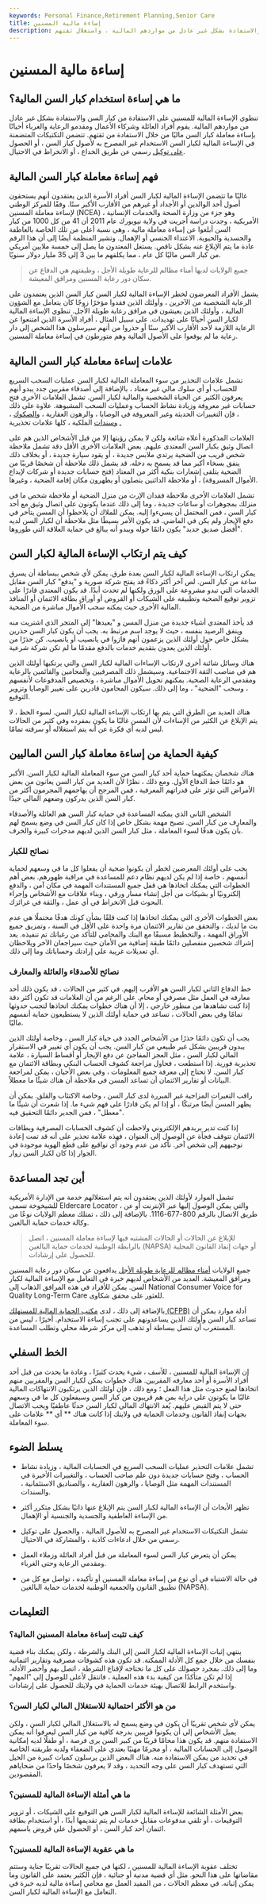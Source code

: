 ```yaml
---
keywords: Personal Finance,Retirement Planning,Senior Care
title: إساءة مالية المسنين
description: تنطوي الإساءة المالية للمسنين على الاستفادة من كبار السن ، والاستفادة بشكل غير عادل من مواردهم المالية ، واستغلال ثقتهم.
---
```


# إساءة مالية المسنين
## ما هي إساءة استخدام كبار السن المالية؟

تنطوي الإساءة المالية للمسنين على الاستفادة من كبار السن والاستفادة بشكل غير عادل من مواردهم المالية. يقوم أفراد العائلة وشركاء الأعمال ومقدمو الرعاية والغرباء أحيانًا بإساءة معاملة كبار السن ماليًا من خلال الاستفادة من ثقتهم. تتضمن التكتيكات المتضمنة في الإساءة المالية لكبار السن الاستخدام غير المصرح به لأصول كبار السن ، أو الحصول [على توكيل](/powerofattorney) رسمي عن طريق الخداع ، أو الانخراط في الاحتيال.

## فهم إساءة معاملة كبار السن المالية

غالبًا ما تتضمن الإساءة المالية لكبار السن أفراد الأسرة الذين يعتقدون أنهم يستحقون أصول أحد الوالدين أو الأجداد أو غيرهم من الأقارب الأكبر سنًا. وفقًا للمركز الوطني لإساءة معاملة المسنين (NCEA) ، وهو جزء من وزارة الصحة والخدمات الإنسانية الأمريكية ، وجدت دراسة أجريت في ولاية نيويورك عام 2011 أن 41 من كل 1000 من كبار السن أبلغوا عن إساءة معاملة مالية ، وهي نسبة أعلى من تلك الخاصة بالعاطفة والجسدية والحيوية. الاعتداء الجنسي أو الإهمال. وتشير المنظمة أيضًا إلى أن هذا الرقم عادة ما يتم الإبلاغ عنه بشكل ناقص. يستغل المعتدون ما يصل إلى خمسة ملايين أمريكي من كبار السن ماليًا كل عام ، مما يكلفهم ما بين 3 إلى 35 مليار دولار سنويًا.

> جميع الولايات لديها أمناء مظالم للرعاية طويلة الأجل ، وظيفتهم هي الدفاع عن سكان دور رعاية المسنين ومرافق المعيشة.

>

يشمل الأفراد المعرضون لخطر الإساءة المالية لكبار السن كبار السن الذين يعتمدون على الرعاية الشخصية من الآخرين ، وأولئك الذين فقدوا مؤخرًا زوجًا كان يتعامل مع الشؤون المالية ، وأولئك الذين يعيشون في مرافق رعاية طويلة الأجل. تنطوي الإساءة المالية لكبار السن أحيانًا على تهديدات. على سبيل المثال ، أفراد الأسرة الذين امتنعوا عن الرعاية اللازمة لأحد الأقارب الأكبر سنًا أو حذروا من أنهم سيرسلون هذا الشخص إلى دار رعاية ما لم يوقعوا على الأصول المالية وهم متورطون في إساءة معاملة المسنين.

## علامات إساءة معاملة كبار السن المالية

تشمل علامات التحذير من سوء المعاملة المالية لكبار السن عمليات السحب السريع للحساب أو أي سلوك مالي غير معتاد ، بالإضافة إلى أصدقاء مقربين جدد يبدو أنهم يعرفون الكثير عن الحياة الشخصية والمالية لكبار السن. تشمل العلامات الأخرى فتح حسابات غير معروفة وزيادة نشاط الحساب وعمليات السحب المشبوهة. علاوة على ذلك ، فإن التغييرات الحديثة وغير المعروفة في الوصايا ، والرهون العقارية ، [والصكوك](/trust) ، [وسندات](/deed) الملكية ، كلها علامات تحذيرية [.](/title)

العلامات المذكورة أعلاه شائعة ولكن لا يمكن رؤيتها إلا من قبل الأشخاص الذين هم على اتصال وثيق بكبار السن المعتدى عليهم. بعض العلامات الأخرى الأقل دقة تشمل ملاحظة شخص قريب من الضحية يرتدي ملابس جديدة ، أو يقود سيارة جديدة ، أو بخلاف ذلك ينفق بسخاء أكبر مما قد يسمح به دخله. قد يشمل ذلك ملاحظة أن شخصًا قريبًا من الضحية يتلقى إشعارات بنكية أكثر من المعتاد (فتح حسابات جديدة أو شركات لإيداع الأموال المسروقة) ، أو ملاحظة الدائنين يتصلون أو يظهرون مكان إقامة الضحية ، وغيرها.

تشمل العلامات الأخرى ملاحظة فقدان الإرث من منزل الضحية أو ملاحظة شخص ما في منزلك بمجوهرات أو ساعات جديدة ، وما إلى ذلك عندما يكونون على اتصال وثيق مع أحد كبار السن ، فمن المحتمل أن يسيءوا إليه. يمكن للملاك أن يلاحظوا أن المسن يتأخر في دفع الإيجار ولم يكن في الماضي. قد يكون الأمر بسيطًا مثل ملاحظة أن لكبار السن لديه "أفضل صديق جديد" يكون دائمًا حوله ويبدو أنه يبالغ في حماية العلاقة التي طوروها.

## كيف يتم ارتكاب الإساءة المالية لكبار السن

يمكن ارتكاب الإساءة المالية لكبار السن بعدة طرق. يمكن لأي شخص ببساطة أن يسرق ساعة من كبار السن. لص آخر أكثر ذكاءً قد يفتح شركة صورية و "يدفع" كبار السن مقابل الخدمات التي تبدو مشروعة على الورق ولكنها لم تحدث أبدًا. قد يكون المعتدي قادرًا على تزوير توقيع الضحية وتطبيقه على الشيكات أو القروض أو أوراق بطاقة الائتمان أو المنافذ المالية الأخرى حيث يمكنه سحب الأموال مباشرة من الضحية.

قد يأخذ المعتدي أشياء جديدة من منزل المسن و "يعيدها" إلى المتجر الذي اشتريت منه وينفق الرصيد بنفسه ، حيث لا يوجد اسم مرتبط به. يجب أن يكون كبار السن حذرين بشكل خاص حول أولئك الذين يزعمون أنهم فازوا في يانصيب أو يانصيب. كن حذرًا من أولئك الذين يعدون بتقديم خدمات بالدفع مقدمًا ما لم تكن شركة شرعية.

هناك وسائل شائنة أخرى لارتكاب الإساءات المالية لكبار السن والتي يرتكبها أولئك الذين هم في مناصب الثقة الاجتماعية. وسيشمل ذلك المصرفيين والمحامين والقائمين بالرعاية ومقدمي الرعاية الصحية. يمكنهم تحويل الأموال مباشرة ، وتخصيص المدفوعات لأنفسهم ، وسحب "الضحية" ، وما إلى ذلك. سيكون المحامون قادرين على تغيير الوصايا وتزوير التوقيع.

هناك العديد من الطرق التي يتم بها ارتكاب الإساءة المالية لكبار السن. لسوء الحظ ، لا يتم الإبلاغ عن الكثير من الإساءات لأن المسن غالبًا ما يكون بمفرده وفي كثير من الحالات ليس لديه أي فكرة عن أنه يتم استغلاله أو سرقته تمامًا.

## كيفية الحماية من إساءة معاملة كبار السن الماليين

هناك شخصان يمكنهما حماية أحد كبار السن من سوء المعاملة المالية لكبار السن. الأكبر هو دائمًا خط الدفاع الأول. ومع ذلك ، نظرًا لأن العديد من كبار السن يعانون من بعض الأمراض التي تؤثر على قدراتهم المعرفية ، فمن المرجح أن يهاجمهم المجرمون أكثر من كبار السن الذين يدركون وضعهم المالي جيدًا.

الشخص الثاني الذي يمكنه المساعدة في حماية كبار السن هم العائلة والأصدقاء والمعارف من كبار السن. تصبح مهمة بشكل خاص إذا كان كبار السن في وضع يسمح لهم بأن يكون هدفًا لسوء المعاملة ، مثل كبار السن الذين لديهم مدخرات كبيرة والخرف.

### نصائح للكبار

يجب على أولئك المعرضين لخطر أن يكونوا ضحية أن يفعلوا كل ما في وسعهم لحماية أنفسهم ، خاصة إذا لم يكن لديهم نظام دعم للمساعدة في مراقبة ظهورهم. بعض أهم الخطوات التي يمكنك اتخاذها هي قفل جميع المستندات المهمة في مكان آمن ، والدفع إلكترونيًا أو بشيكات من أجل إنشاء مسار ورقي ، وبناء علاقات مع الأشخاص وإجراء البحوث قبل الانخراط في أي عمل ، والثقة في غرائزك.

بعض الخطوات الأخرى التي يمكنك اتخاذها إذا كنت قلقًا بشأن كونك هدفًا محتملًا هي عدم بث ما لديك ، والتحقق من تقارير الائتمان مرة واحدة على الأقل في السنة ، وتمزيق جميع الأوراق المهمة ، والتخطيط مسبقًا مع البنك والمحامي للتأكد من رغباتك تم تنفيذه. يعد إشراك شخصين منفصلين دائمًا طبقة إضافية من الأمان حيث سيراجعان الآخر ويلاحظان أي تعديلات غريبة على إرادتك وحساباتك وما إلى ذلك.

### نصائح للأصدقاء والعائلة والمعارف

خط الدفاع الثاني لكبار السن هو الأقرب إليهم. في كثير من الحالات ، قد يكون ذلك أحد معارفه في العمل مثل مصرفي أو محام. على الرغم من أن العلامات قد تكون أكثر دقة إذا كنت تشاهدها من منظور خارجي ، إلا أن هناك خطوات يمكنك اتخاذها لتجنب حدوثها تمامًا وفي بعض الحالات ، تساعد في حماية أولئك الذين لا يستطيعون حماية أنفسهم ماليًا.

يجب أن تكون دائمًا حذرًا من الأشخاص الجدد في حياة كبار السن ، وخاصة أولئك الذين يبدون قريبين بشكل غير طبيعي من كبار السن. يجب أن يكون أي تغيير في الاستقرار المالي لكبار السن ، مثل العجز المفاجئ عن دفع الإيجار أو أقساط السيارة ، علامة تحذيرية فورية. إذا استطعت ، فحاول مراجعة كشوف الحساب البنكي وبطاقة الائتمان مع كبار السن. لا تحتاج إلى معرفة جميع المعلومات ، وفي بعض الأحيان ، يمكن لمراجعة البيانات أو تقارير الائتمان أن تساعد المسن في ملاحظة أن هناك شيئًا ما معطلاً.

راقب التغيرات المزاجية غير المبررة لدى كبار السن ، وخاصة الاكتئاب والقلق. يمكن أن يظهر المسن أيضًا مرتبكًا ، أو إذا لم يكن قادرًا على فهم شيء ما. إذا شعرت أن شيئًا ما "معطل" ، فمن الجدير دائمًا التحقيق فيه.

إذا كنت تدير بريدهم الإلكتروني ولاحظت أن كشوف الحسابات المصرفية وبطاقات الائتمان تتوقف فجأة عن الوصول إلى العنوان ، فهذه علامة تحذير على أنه قد تمت إعادة توجيههم إلى شخص آخر. تأكد من عدم وجود أي تواقيع على قطع الهوية موجودة في الجوار إذا كان لكبار السن زوار.

## أين تجد المساعدة

تشمل الموارد لأولئك الذين يعتقدون أنه يتم استغلالهم خدمة من الإدارة الأمريكية للشيخوخة تسمى Eldercare Locator ، والتي يمكن الوصول إليها عبر الإنترنت أو عن طريق الاتصال بالرقم 800-677-1116. بالإضافة إلى ذلك ، تمتلك معظم الولايات نوعًا من وكالة خدمات حماية البالغين.

> للإبلاغ عن الحالات أو الحالات المشتبه فيها لإساءة معاملة المسنين ، اتصل بالرابطة الوطنية لخدمات حماية البالغين (NAPSA) أو جهات إنفاذ القانون المحلية للحصول على إرشادات.

>

جميع الولايات [أمناء مظالم للرعاية طويلة الأجل](/longterm-care-ombudsman) يدافعون عن سكان دور رعاية المسنين ومرافق المعيشة. العديد من الأشخاص لديهم خبرة في التعامل مع الإساءة المالية لكبار السن. يمكن للأفراد في هذه المرافق الذهاب إلى National Consumer Voice for Quality Long-Term Care للعثور على محقق شكاوى.

بالإضافة إلى ذلك ، لدى [مكتب الحماية المالية للمستهلك (CFPB)](/consumer-financial-protection-bureau-cfpb) أدلة موارد يمكن أن تساعد كبار السن وأولئك الذين يساعدونهم على تجنب إساءة الاستخدام. أخيرًا ، ليس من المستغرب أن تتصل ببساطة أو تذهب إلى مركز شرطة محلي وتطلب المساعدة.

## الخط السفلي

إن الإساءة المالية للمسنين ، للأسف ، شيء يحدث كثيرًا ، وعادة ما يحدث من قبل أحد أفراد الأسرة أو أحد معارفه المقربين. هناك خطوات يمكن لكبار السن والمقربين منهم اتخاذها لمنع حدوث مثل هذا الفعل ؛ ومع ذلك ، فإن أولئك الذين يرتكبون الانتهاكات المالية غالبًا ما يكونون على دراية بمن هم قريبون من كبار السن وسيفعلون كل ما في وسعهم حتى لا يتم القبض عليهم. يُعد الانتهاك المالي لكبار السن حدثًا عاطفيًا ويجب الاتصال بجهات إنفاذ القانون وخدمات الحماية في ولايتك إذا كانت هناك ** أي ** علامات على سوء المعاملة.

## يسلط الضوء

- تشمل علامات التحذير عمليات السحب السريع في الحسابات المالية ، وزيادة نشاط الحساب ، وفتح حسابات جديدة دون علم صاحب الحساب ، والتغييرات الأخيرة في المستندات المهمة مثل الوصايا ، والرهون العقارية ، والصناديق الاستئمانية ، والسندات.

- تظهر الأبحاث أن الإساءة المالية لكبار السن يتم الإبلاغ عنها ذاتيًا بشكل متكرر أكثر من الإساءة العاطفية والجسدية والجنسية أو الإهمال.

- تشمل التكتيكات الاستخدام غير المصرح به للأصول المالية ، والحصول على توكيل رسمي من خلال ادعاءات كاذبة ، والمشاركة في الاحتيال.

- يمكن أن يتعرض كبار السن لسوء المعاملة من قبل أفراد العائلة وزملاء العمل ومقدمي الرعاية وحتى الغرباء.

- في حالة الاشتباه في أي نوع من إساءة معاملة المسنين أو تأكيده ، تواصل مع كل من تطبيق القانون والجمعية الوطنية لخدمات حماية البالغين (NAPSA).

## التعليمات

### كيف تثبت إساءة معاملة المسنين المالية؟

ينتهي إثبات الإساءة المالية لكبار السن إلى البنك والشرطة ، ولكن يمكنك بناء قضية بنفسك من خلال جمع كل الأدلة الممكنة. قد تكون هذه كشوفات مصرفية وتقارير ائتمانية وما إلى ذلك. بمجرد حصولك على كل ما تحتاجه لإقناع الشرطة ، اتصل بهم وأحضر الأدلة. إذا لم تكن متأكدًا من كيفية بدء هذه العملية ، فانتقل لأعلى للوصول إلى "المهم" واستخدم الرابط للاتصال بهيئة خدمات الحماية في ولايتك للحصول على إرشادات.

### من هو الأكثر احتمالية للاستغلال المالي لكبار السن؟

يمكن لأي شخص تقريبًا أن يكون في وضع يسمح له بالاستغلال المالي لكبار السن ، ولكن يميل الأشخاص إلى أن يكونوا قريبين بدرجة كافية من كبار السن ليعرفوا أنه يمكن الاستفادة منهم. قد يكون هذا محامًا قريبًا من كبير السن يرى فرصة ، أو طفلًا لديه إمكانية الوصول إلى الحسابات المالية ، أو مجرمًا مهنيًا يعتدي على الضعفاء ولديه طريقته الخاصة في تحديد من يمكن الاستفادة منه. هناك البعض الذين يرسلون كميات كبيرة من الحيل التي تستهدف كبار السن على وجه التحديد ، وقد لا يعرفون شخصًا واحدًا من ضحاياهم المقصودين.

### ما هي أمثلة الإساءة المالية للمسنين؟

بعض الأمثلة الشائعة للإساءة المالية لكبار السن هي التوقيع على الشيكات ، أو تزوير التوقيعات ، أو تلقي مدفوعات مقابل خدمات لم يتم تقديمها أبدًا ، أو استخدام بطاقة ائتمان أحد كبار السن ، أو الحصول على قروض باسمهم.

### ما هي عقوبة الإساءة المالية للمسنين؟

تختلف عقوبة الإساءة المالية للمسنين ، لكنها في جميع الحالات تقريبًا جناية وستتم مقاضاتها على هذا النحو. مثل أي قضية مدنية أو جنائية ، فإن الكثير يعتمد على القانون وما يمكن إثباته. في معظم الحالات ، من المفيد العمل مع محامي إساءة مالية لديه خبرة في التعامل مع الإساءة المالية لكبار السن.

